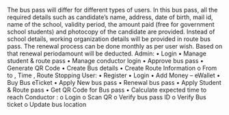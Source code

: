 The bus pass will differ for different types of users. In this bus pass, all the required 
details such as candidate’s name, address, date of birth, mail id, name of the school, 
validity period, the amount paid (free for government school students) and photocopy 
of the candidate are provided. Instead of school details, working organization details 
will be provided in route bus pass. The renewal process can be done monthly as per user
wish. Based on that renewal periodamount will be deducted.
Admin:
• Login
• Manage student & route pass
• Manage conductor login
• Approve bus pass
• Generate QR Code
• Create Bus details
• Create Route Information
o From to , Time , Route Stopping
User:
• Register
• Login
• Add Money – eWallet
• Buy Bus eTicket
• Apply New bus pass
• Renewal bus pass
• Apply Student & Route pass
• Get QR Code for Bus pass
• Calculate expected time to reach
Conductor :
o Login
o Scan QR
o Verify bus pass ID
o Verify Bus ticket
o Update bus location
